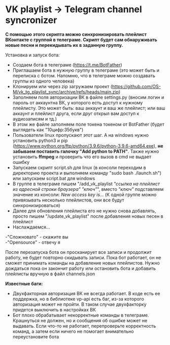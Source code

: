 # VK playlist -> Telegram channel syncronizer

**С помощью этого скрипта можно синхронизировать плейлист ВКонтакте с группой в телеграме. Скрипт будет сам обнаруживать новые песни и перекидывать их в заданную группу.**

Установка и запуск бота:
- Создаем бота в телеграме (https://t.me/BotFather)
- Приглашаем бота в нужную группу в телеграме (это может быть и переписка с ботом. Напомню, что в телеграме можно создавать группы из одного человека)
- Клонируем или через zip загружаем проект (https://github.com/OS-M/vk_tg_playlist_sync/archive/refs/heads/main.zip)
- Заполняем поля авторизации ВК в файле settings.py (вносим логин и пароль от аккаунтна ВК, у которого есть доступ к нужному плейлисту. Это может быть: ваш аккаунт и ваш же плейлист; или ваш аккаунт и плейлист друга, если друг открыл вам доступ к аудиозаписям и тд.)
- В этом же файле заполняем поле токена токеном от BotFather (будет выглядеть как "10цифр:35букв")
- Пользователи linux пропускают этот шаг. А на windows нужно установить python3 и pip (https://www.python.org/ftp/python/3.9.6/python-3.9.6-amd64.exe), **не забываем поставить галочку "Add python to PATH"**. Также нужно установить **ffmpeg** и проверить что его вызов в cmd не выдает ошибку
- Запускаем скрипт script.sh для linux (в консоли переходим в директорию проекта и выполняем команду "sudo bash ./launch.sh") или запускаем script.bat для windows
- В группе в телеграме пишем "/add_vk_playlist _"ссылка на плейлист из адресной строки браузера"_ _"ключ"_", вместо _"ключ"_ подставляем значение из консоли: _New access key is..._ (К одной группе можно привязывать несколько плейлистов, они все будут синхронизироваться)
- Далее для обновления плейлиста его не нужно снова добавлять, просто пишем "/update_vk_playlist" после добавления новых песен в плейлист
- Наслаждаемся...

-"Сложновато" - скажите вы</br>
-"Opensource" - отвечу я

После перезапуска бота он просканирует все записи и продолжит работу, не будет повторно скидывать записи.
Пока бот работает, он не сможет принимать команды на добавление новых плейлистов. Нужно дождаться пока он закончит работу или остановить бота и добавить плейлисты вручную в файл channels.json

**Известные баги:**
- Двухфакторная авторизация ВК не всегда работает. В коде есть ее поддержка, но в библиотеке vp-api есть баг, из-за которого авторизация может не пройти. В таком случае двухфакторку придется выключить в настройках ВК
- Бот плохо обрабатывает некорректные команды в телеграме. Крашнуться не должен, но и сообщения об ошибке может не выдавать. Если что-то не работает, перепроверьте корректность команд, а затем если ничего не помогает внимательно переустановите бота
